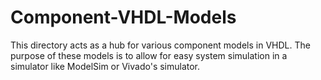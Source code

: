 # Component-VHDL-Models
This directory acts as a hub for various component models in VHDL. The purpose of these models is to allow for easy system simulation in a simulator like ModelSim or Vivado's simulator.
